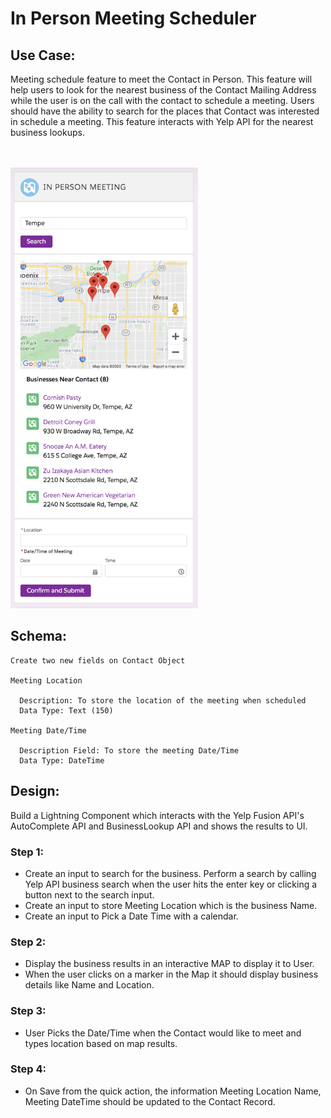 # In Person Meeting Scheduler

## Use Case:

Meeting schedule feature to meet the Contact in Person. This feature will help users to look for the nearest business of the Contact Mailing Address while the user is on the call with the contact to schedule a meeting. Users should have the ability to search for the places that Contact was interested in schedule a meeting. This feature interacts with Yelp API for the nearest business lookups.

<br/>
<br/>

<img src="./pictures/finished_component.png" style="height: 705px; width:300px">

## Schema:
```
Create two new fields on Contact Object

Meeting Location

  Description: To store the location of the meeting when scheduled
  Data Type: Text (150)

Meeting Date/Time

  Description Field: To store the meeting Date/Time
  Data Type: DateTime
```
## Design:

Build a Lightning Component which interacts with the Yelp Fusion API's AutoComplete API and BusinessLookup API and shows the results to UI.

### Step 1:

- Create an input to search for the business. Perform a search by calling Yelp API business search when the user hits the enter key or clicking a button next to the search input.
- Create an input to store Meeting Location which is the business Name.
- Create an input to Pick a Date Time with a calendar.

### Step 2:

- Display the business results in an interactive MAP to display it to User.
- When the user clicks on a marker in the Map it should display business details like Name and Location.

### Step 3:

- User Picks the Date/Time when the Contact would like to meet and types location based on map results.

### Step 4:

- On Save from the quick action, the information Meeting Location Name, Meeting DateTime should be updated to the Contact Record.
